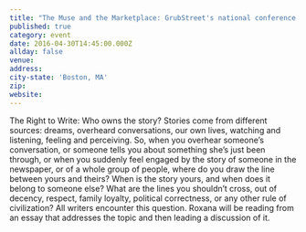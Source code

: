 ```yaml
---
title: "The Muse and the Marketplace: GrubStreet's national conference for writers"
published: true
category: event
date: 2016-04-30T14:45:00.000Z
allday: false
venue:
address:
city-state: 'Boston, MA'
zip:
website:
---
```



The Right to Write: Who owns the story? Stories come from different sources: dreams, overheard conversations, our own lives, watching and listening, feeling and perceiving. So, when you overhear someone’s conversation, or someone tells you about something she’s just been through, or when you suddenly feel engaged by the story of someone in the newspaper, or of a whole group of people, where do you draw the line between yours and theirs? When is the story yours, and when does it belong to someone else? What are the lines you shouldn’t cross, out of decency, respect, family loyalty, political correctness, or any other rule of civilization? All writers encounter this question. Roxana will be reading from an essay that addresses the topic and then leading a discussion of it.

&nbsp;

&nbsp;